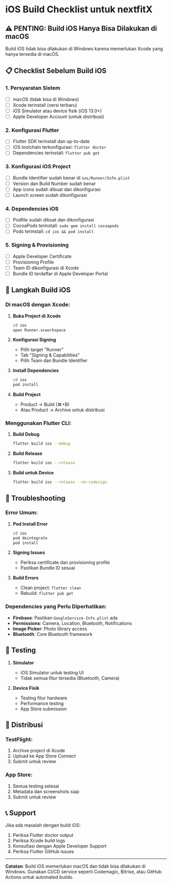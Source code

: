 # iOS Build Checklist untuk nextfitX

## ⚠️ PENTING: Build iOS Hanya Bisa Dilakukan di macOS

Build iOS tidak bisa dilakukan di Windows karena memerlukan Xcode yang hanya tersedia di macOS.

## 📋 Checklist Sebelum Build iOS

### 1. Persyaratan Sistem
- [ ] macOS (tidak bisa di Windows)
- [ ] Xcode terinstall (versi terbaru)
- [ ] iOS Simulator atau device fisik (iOS 13.0+)
- [ ] Apple Developer Account (untuk distribusi)

### 2. Konfigurasi Flutter
- [ ] Flutter SDK terinstall dan up-to-date
- [ ] iOS toolchain terkonfigurasi: `flutter doctor`
- [ ] Dependencies terinstall: `flutter pub get`

### 3. Konfigurasi iOS Project
- [ ] Bundle Identifier sudah benar di `ios/Runner/Info.plist`
- [ ] Version dan Build Number sudah benar
- [ ] App icons sudah dibuat dan dikonfigurasi
- [ ] Launch screen sudah dikonfigurasi

### 4. Dependencies iOS
- [ ] Podfile sudah dibuat dan dikonfigurasi
- [ ] CocoaPods terinstall: `sudo gem install cocoapods`
- [ ] Pods terinstall: `cd ios && pod install`

### 5. Signing & Provisioning
- [ ] Apple Developer Certificate
- [ ] Provisioning Profile
- [ ] Team ID dikonfigurasi di Xcode
- [ ] Bundle ID terdaftar di Apple Developer Portal

## 🚀 Langkah Build iOS

### Di macOS dengan Xcode:

1. **Buka Project di Xcode**
   ```bash
   cd ios
   open Runner.xcworkspace
   ```

2. **Konfigurasi Signing**
   - Pilih target "Runner"
   - Tab "Signing & Capabilities"
   - Pilih Team dan Bundle Identifier

3. **Install Dependencies**
   ```bash
   cd ios
   pod install
   ```

4. **Build Project**
   - Product → Build (⌘+B)
   - Atau Product → Archive untuk distribusi

### Menggunakan Flutter CLI:

1. **Build Debug**
   ```bash
   flutter build ios --debug
   ```

2. **Build Release**
   ```bash
   flutter build ios --release
   ```

3. **Build untuk Device**
   ```bash
   flutter build ios --release --no-codesign
   ```

## 🔧 Troubleshooting

### Error Umum:

1. **Pod Install Error**
   ```bash
   cd ios
   pod deintegrate
   pod install
   ```

2. **Signing Issues**
   - Periksa certificate dan provisioning profile
   - Pastikan Bundle ID sesuai

3. **Build Errors**
   - Clean project: `flutter clean`
   - Rebuild: `flutter pub get`

### Dependencies yang Perlu Diperhatikan:

- **Firebase**: Pastikan `GoogleService-Info.plist` ada
- **Permissions**: Camera, Location, Bluetooth, Notifications
- **Image Picker**: Photo library access
- **Bluetooth**: Core Bluetooth framework

## 📱 Testing

1. **Simulator**
   - iOS Simulator untuk testing UI
   - Tidak semua fitur tersedia (Bluetooth, Camera)

2. **Device Fisik**
   - Testing fitur hardware
   - Performance testing
   - App Store submission

## 🚀 Distribusi

### TestFlight:
1. Archive project di Xcode
2. Upload ke App Store Connect
3. Submit untuk review

### App Store:
1. Semua testing selesai
2. Metadata dan screenshots siap
3. Submit untuk review

## 📞 Support

Jika ada masalah dengan build iOS:
1. Periksa Flutter doctor output
2. Periksa Xcode build logs
3. Konsultasi dengan Apple Developer Support
4. Periksa Flutter GitHub issues

---

**Catatan**: Build iOS memerlukan macOS dan tidak bisa dilakukan di Windows. Gunakan CI/CD service seperti Codemagic, Bitrise, atau GitHub Actions untuk automated builds.
